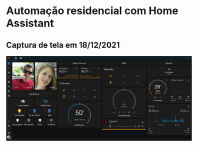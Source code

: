 # Automação residencial com Home Assistant
## Captura de tela em 18/12/2021

![Alt text](print.png?raw=true "Title")

